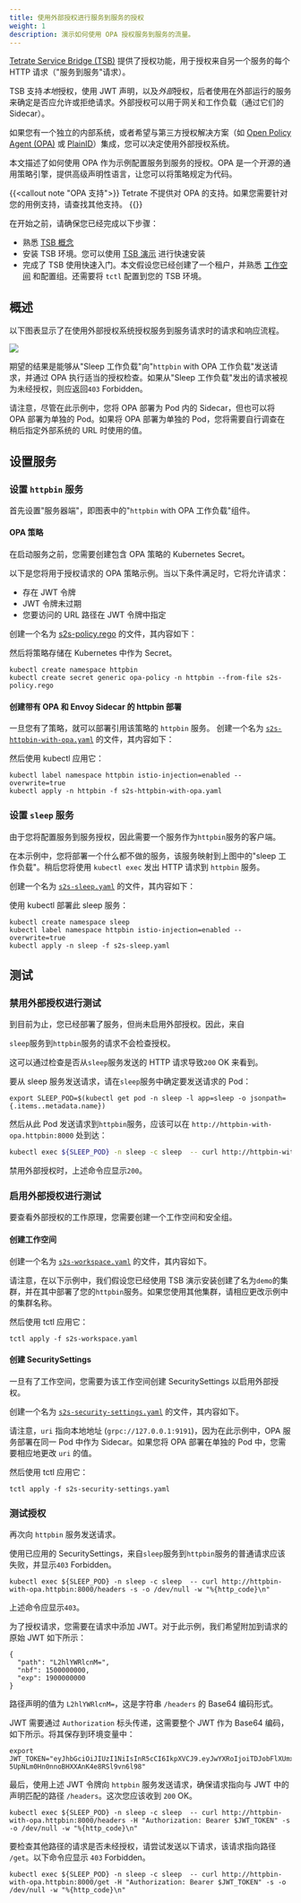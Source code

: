 ```yaml
---
title: 使用外部授权进行服务到服务的授权
weight: 1
description: 演示如何使用 OPA 授权服务到服务的流量。
---
```


[Tetrate Service Bridge (TSB)](../../../concepts/terminology##tetrate-service-bridge-tsb) 提供了授权功能，用于授权来自另一个服务的每个 HTTP 请求（"服务到服务"请求）。

TSB 支持*本地*授权，使用 JWT 声明，以及*外部*授权，后者使用在外部运行的服务来确定是否应允许或拒绝请求。外部授权可以用于网关和工作负载（通过它们的 Sidecar）。

如果您有一个独立的内部系统，或者希望与第三方授权解决方案（如 [Open Policy Agent (OPA)](https://www.openpolicyagent.org/) 或 [PlainID](https://www.plainid.com/)）集成，您可以决定使用外部授权系统。

本文描述了如何使用 OPA 作为示例配置服务到服务的授权。OPA 是一个开源的通用策略引擎，提供高级声明性语言，让您可以将策略规定为代码。

{{<callout note "OPA 支持">}}
Tetrate 不提供对 OPA 的支持。如果您需要针对您的用例支持，请查找其他支持。
{{</callout>}}

在开始之前，请确保您已经完成以下步骤：

- 熟悉 [TSB 概念](../../../concepts/)
- 安装 TSB 环境。您可以使用 [TSB 演示](../../../setup/self-managed/demo-installation) 进行快速安装
- 完成了 TSB 使用快速入门。本文假设您已经创建了一个租户，并熟悉 [工作空间](../../../concepts/terminology#workspace) 和配置组。还需要将 `tctl` 配置到您的 TSB 环境。

## 概述

以下图表显示了在使用外部授权系统授权服务到服务请求时的请求和响应流程。

![](../../../assets/howto/service-to-service-authorization.png)

期望的结果是能够从"Sleep 工作负载"向"`httpbin` with OPA 工作负载"发送请求，并通过 OPA 执行适当的授权检查。如果从"Sleep 工作负载"发出的请求被视为未经授权，则应返回`403` Forbidden。

请注意，尽管在此示例中，您将 OPA 部署为 Pod 内的 Sidecar，但也可以将 OPA 部署为单独的 Pod。如果将 OPA 部署为单独的 Pod，您将需要自行调查在稍后指定外部系统的 URL 时使用的值。

## 设置服务

### 设置 `httpbin` 服务

首先设置"服务器端"，即图表中的"`httpbin` with OPA 工作负载"组件。

#### OPA 策略

在启动服务之前，您需要创建包含 OPA 策略的 Kubernetes Secret。

以下是您将用于授权请求的 OPA 策略示例。当以下条件满足时，它将允许请求：

* 存在 JWT 令牌
* JWT 令牌未过期
* 您要访问的 URL 路径在 JWT 令牌中指定

创建一个名为 [s2s-policy.rego](../../../assets/howto/s2s-policy.rego) 的文件，其内容如下：

然后将策略存储在 Kubernetes 中作为 Secret。

```
kubectl create namespace httpbin
kubectl create secret generic opa-policy -n httpbin --from-file s2s-policy.rego
```

#### 创建带有 OPA 和 Envoy Sidecar 的 httpbin 部署

一旦您有了策略，就可以部署引用该策略的 `httpbin` 服务。
创建一个名为 [`s2s-httpbin-with-opa.yaml`](../../../assets/howto/s2s-httpbin-with-opa.yaml) 的文件，其内容如下：

然后使用 kubectl 应用它：

```
kubectl label namespace httpbin istio-injection=enabled --overwrite=true
kubectl apply -n httpbin -f s2s-httpbin-with-opa.yaml
```

### 设置 `sleep` 服务

由于您将配置服务到服务授权，因此需要一个服务作为`httpbin`服务的客户端。

在本示例中，您将部署一个什么都不做的服务，该服务映射到上图中的"sleep 工作负载"。稍后您将使用 `kubectl exec` 发出 HTTP 请求到 `httpbin` 服务。

创建一个名为 [`s2s-sleep.yaml`](../../../assets/howto/s2s-sleep.yaml) 的文件，其内容如下：

使用 kubectl 部署此 sleep 服务：

```
kubectl create namespace sleep
kubectl label namespace httpbin istio-injection=enabled --overwrite=true
kubectl apply -n sleep -f s2s-sleep.yaml
```

## 测试

### 禁用外部授权进行测试

到目前为止，您已经部署了服务，但尚未启用外部授权。因此，来自

`sleep`服务到`httpbin`服务的请求不会检查授权。

这可以通过检查是否从`sleep`服务发送的 HTTP 请求导致`200` OK 来看到。

要从 sleep 服务发送请求，请在`sleep`服务中确定要发送请求的 Pod：

```
export SLEEP_POD=$(kubectl get pod -n sleep -l app=sleep -o jsonpath={.items..metadata.name})
```

然后从此 Pod 发送请求到`httpbin`服务，应该可以在 `http://httpbin-with-opa.httpbin:8000` 处到达：

```bash
kubectl exec ${SLEEP_POD} -n sleep -c sleep  -- curl http://httpbin-with-opa.httpbin:8000/headers -s -o /dev/null -w "%{http_code}\n"
```

禁用外部授权时，上述命令应显示`200`。

### 启用外部授权进行测试

要查看外部授权的工作原理，您需要创建一个工作空间和安全组。

#### 创建工作空间

创建一个名为 [`s2s-workspace.yaml`](../../../assets/howto/s2s-workspace.yaml) 的文件，其内容如下。

请注意，在以下示例中，我们假设您已经使用 TSB 演示安装创建了名为`demo`的集群，并在其中部署了您的`httpbin`服务。如果您使用其他集群，请相应更改示例中的集群名称。

然后使用 tctl 应用它：

```
tctl apply -f s2s-workspace.yaml
```

#### 创建 SecuritySettings

一旦有了工作空间，您需要为该工作空间创建 SecuritySettings 以启用外部授权。

创建一个名为 [`s2s-security-settings.yaml`](../../../assets/howto/s2s-workspace.yaml) 的文件，其内容如下。

请注意，`uri` 指向本地地址 (`grpc://127.0.0.1:9191`)，因为在此示例中，OPA 服务部署在同一 Pod 中作为 Sidecar。如果您将 OPA 部署在单独的 Pod 中，您需要相应地更改 `uri` 的值。

然后使用 tctl 应用它：

```
tctl apply -f s2s-security-settings.yaml
```

### 测试授权

再次向 `httpbin` 服务发送请求。

使用已应用的 SecuritySettings，来自`sleep`服务到`httpbin`服务的普通请求应该失败，并显示`403` Forbidden。

```
kubectl exec ${SLEEP_POD} -n sleep -c sleep  -- curl http://httpbin-with-opa.httpbin:8000/headers -s -o /dev/null -w "%{http_code}\n"
```

上述命令应显示`403`。

为了授权请求，您需要在请求中添加 JWT。对于此示例，我们希望附加到请求的原始 JWT 如下所示：

```
{
  "path": "L2hlYWRlcnM=",
  "nbf": 1500000000,
  "exp": 1900000000
}
```

路径声明的值为 `L2hlYWRlcnM=`，这是字符串 `/headers` 的 Base64 编码形式。

JWT 需要通过 `Authorization` 标头传递，这需要整个 JWT 作为 Base64 编码，如下所示。将其保存到环境变量中：

```
export JWT_TOKEN="eyJhbGciOiJIUzI1NiIsInR5cCI6IkpXVCJ9.eyJwYXRoIjoiTDJobFlXUmxjbk09IiwibmJmIjoxNTAwMDAwMDAwLCJleHAiOjE5MDAwMDAwMDB9.9yl8LcZdq-5UpNLm0Hn0nnoBHXXAnK4e8RSl9vn6l98"
```

最后，使用上述 JWT 令牌向 `httpbin` 服务发送请求，确保请求指向与 JWT 中的声明匹配的路径 `/headers`。这次您应该收到 `200` OK。

```
kubectl exec ${SLEEP_POD} -n sleep -c sleep  -- curl http://httpbin-with-opa.httpbin:8000/headers -H "Authorization: Bearer $JWT_TOKEN" -s -o /dev/null -w "%{http_code}\n"
```

要检查其他路径的请求是否未经授权，请尝试发送以下请求，该请求指向路径 `/get`。以下命令应显示 `403` Forbidden。

```
kubectl exec ${SLEEP_POD} -n sleep -c sleep  -- curl http://httpbin-with-opa.httpbin:8000/get -H "Authorization: Bearer $JWT_TOKEN" -s -o /dev/null -w "%{http_code}\n"
```
